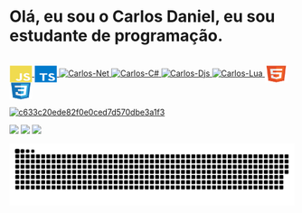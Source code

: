 # Olá, eu sou o Carlos Daniel, eu sou estudante de programação.
<div align="center">
  <a href="https://github.com/carlosspy">
  
</div>
<div style="display: inline_block"><br>
  <img align="center" alt="Carlos-Js" height="30" width="40" src="https://raw.githubusercontent.com/devicons/devicon/master/icons/javascript/javascript-plain.svg">
  <img align="center" alt="Carlos-Ts" height="30" width="40" src="https://raw.githubusercontent.com/devicons/devicon/master/icons/typescript/typescript-plain.svg">
  <img aligg="center" alt="Carlos-Net" height="30" width="40" src="https://cdn.jsdelivr.net/gh/devicons/devicon/icons/dotnetcore/dotnetcore-original.svg">
  <img aligg="center" alt="Carlos-C#" height="30" width="40" src="https://cdn.jsdelivr.net/gh/devicons/devicon/icons/csharp/csharp-original.svg">
  <img aligg="center" alt="Carlos-Djs" height="30" width="40" src="https://cdn.jsdelivr.net/gh/devicons/devicon/icons/discordjs/discordjs-plain.svg">
  <img aligg="center" alt="Carlos-Lua" height="30" width="40" src="https://cdn.jsdelivr.net/gh/devicons/devicon/icons/lua/lua-plain-wordmark.svg">
  <img align="center" alt="Carlos-HTML" height="30" width="40" src="https://raw.githubusercontent.com/devicons/devicon/master/icons/html5/html5-original.svg">
  <img align="center" alt="Carlos-CSS" height="30" width="40" src="https://raw.githubusercontent.com/devicons/devicon/master/icons/css3/css3-original.svg">

  
</div>
  
  
 ![c633c20ede82f0e0ced7d570dbe3a1f3](https://user-images.githubusercontent.com/100050645/206635972-e95a218a-8193-4e0f-a9e7-d8f466f9c824.gif)

<div> 
 


  <a href="https://www.instagram.com/carlos_devlr/" target="_blank"><img src="https://img.shields.io/badge/-Instagram-%23E4405F?style=for-the-badge&logo=instagram&logoColor=white" target="_blank"></a>
 	<a href="https://www.twitch.tv/carlosoliveiraspy" target="_blank"><img src="https://img.shields.io/badge/Twitch-9146FF?style=for-the-badge&logo=twitch&logoColor=white" target="_blank"></a>
 <a href="#" target="_blank"><img src="https://img.shields.io/badge/Discord-7289DA?style=for-the-badge&logo=discord&logoColor=white" target="_blank"></a>
  
  ![Snake animation](https://github.com/carlosspy/carlosspy/blob/output/github-contribution-grid-snake.svg)
